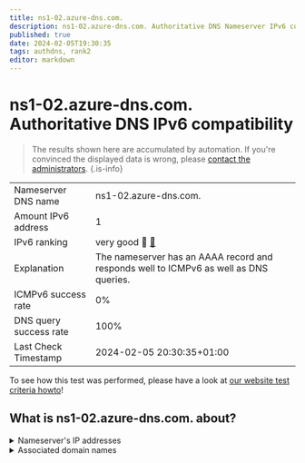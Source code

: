 ```yaml
---
title: ns1-02.azure-dns.com.
description: ns1-02.azure-dns.com. Authoritative DNS Nameserver IPv6 compatibility
published: true
date: 2024-02-05T19:30:35
tags: authdns, rank2
editor: markdown
---
```


# ns1-02.azure-dns.com. Authoritative DNS IPv6 compatibility

> The results shown here are accumulated by automation. If you're convinced the displayed data is wrong, please [contact the administrators](/howto/chat). 
{.is-info}




|   |   |
| - | - |
| Nameserver DNS name | ns1-02.azure-dns.com.
| Amount IPv6 address | 1
| IPv6 ranking | very good :2nd_place_medal: [🔗](/howto/ranking) |
| Explanation | The nameserver has an AAAA record and responds well to ICMPv6 as well as DNS queries. |
| ICMPv6 success rate | 0%|
| DNS query success rate | 100% |
| Last Check Timestamp | 2024-02-05 20:30:35+01:00 |

To see how this test was performed, please have a look at [our website test criteria howto](/howto/testcriteria/authdns)!


## What is ns1-02.azure-dns.com. about?




<details>
<summary>Nameserver's IP addresses</summary>

2603:1061:0:700::2

</details>



<details>
<summary>Associated domain names</summary>

chat.openai.com

openai.com

</details>
